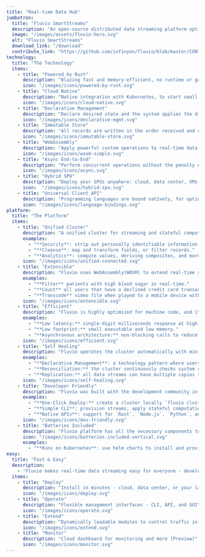 ```yaml
---
title: "Real-time Data Hub"
jumbotron:
  title: "Fluvio SmartStreams"
  description: "An open-source distributed data streaming platform optimized for speed and flexibility. Use **Connect** to create real-time data streams and **SmartStreams**  to upload your custom logic and modify data while still in-flight."
  image: "/images/assets/fluvio-hero.svg"
  alt: "Fluvio SmartStreams"
  download_link: "/download"
  contribute_link: "https://github.com/infinyon/fluvio/blob/master/CONTRIBUTING.md"
technology:
  title: "The Technology"
  items:
    - title: "Powered by Rust"
      description: "Blazing fast and memory-efficient, no runtime or garbage collector."
      icon: "/images/icons/powered-by-rust.svg"
    - title: "Cloud Native"
      description: "Native integration with Kubernetes, to start small and scale on demand."
      icon: "/images/icons/cloud-native.svg"
    - title: "Declarative Management"
      description: "Declare desired state and the system applies the difference."
      icon: "/images/icons/declarative-mgmt.svg"
    - title: "Immutable Store"
      description: "All records are written in the order received and cannot be altered."
      icon: "/images/icons/immutable-store.svg"
    - title: "WebAssembly"
      description: "Apply powerful custom operations to real-time data streaming."
      icon: "/images/icons/wasm-simple.svg"
    - title: "Async End-to-End"
      description: "Perform concurrent operations without the penalty of threads."
      icon: "/images/icons/async.svg"
    - title: "Hybrid SPU"
      description: "Deploy your SPUs anywhere: cloud, data center, VMs, desktop, etc."
      icon:  "/images/icons/hybrid-spu.svg"
    - title: "Universal Client API"
      description: "Programming languages are bound natively, for optimal performance."
      icon: "/images/icons/language-bindings.svg"
platform:
  title: "The Platform"
  items:
    - title: "Unified Cluster"
      description: "A unified cluster for streaming and stateful computation minimizes delay, reduces operational complexity, and boosts security. When streaming and stateful computation are combined, it sets the foundation for a new class of real-time streaming use cases unique to Fluvio. For example:"
      examples:
        - "**Security**: strip out personally identifiable information (PII), and encrypt fields." 
        - "**Cleanse**: map and transform fields, or filter records." 
        - "**Analytics**: compute values, deriving composites, and more."
      icon: "/images/icons/unified-connected.svg"
    - title: "Extensible"
      description: "Fluvio uses WebAssembly(WASM) to extend real-time stateful computation to a countless number of use cases. Custom modules are loaded dynamically and applied to any number of data streams. For example:"
      examples:
        - "**Filter** patients with high blood sugar in real-time."
        - "**Count** all users that have a declined credit card transaction from offset 0."
        - "**Transcode** video file when played to a mobile device with insufficient network bandwidth."
      icon: "/images/icons/extensible.svg"
    - title: "Efficient"
      description: "Fluvio is highly optimized for machine code, and it does not require a virtual machine or garbage collection. It can scale from IOT devices such as Raspberry Pi to multi-core servers."
      examples:
        - "**Low latency:** single-digit milliseconds response at high throughput and consistent variance."
        - "**Low footprint:** small executable and low memory."
        - "**Asynchronous architecture:** non-blocking calls to reduce latency and scale to a large number of concurrent streams."
      icon: "/images/icons/efficient.svg"    
    - title: "Self Healing"
      description: "Fluvio operates the cluster automatically with minimum human intervention. The platform implements self-healing by combining a variety of technologies:"
      examples:
        - "**Declarative Management**: a technology pattern where users declare intent and the system provisions resources as they become available."
        - "**Reconciliation:** the cluster continuously checks system components and brings them to a stable state."
        - "**Replication:** all data streams can have multiple copies to reduce the possibility of data loss during outages." 
      icon: "/images/icons/self-healing.svg"   
    - title: "Developer Friendly"
      description: "Fluvio was built with the development community in mind. It offers a powerful CLI for operational efficiency and native language bindings for most common programming languages. For example:"
      examples:
        - "**One-Click Deploy:** create a cluster locally `fluvio cluster start` or login to cloud `fluvio cloud login` with one simple command."
        - "**Simple CLI**: provision streams, apply stateful computations, produce, consume and more."
        - "**Native APIs**: support for `Rust`, `Node.js`, `Python`, and `Java` with other languages coming soon." 
      icon: "/images/icons/dev-friendly.svg"
    - title: "Batteries Included"
      description: "Fluvio platform has all the necessary components to deploy and run a data streaming cluster. The platform has built-in connectors and stateful computation modules to cover general use cases right out of the box. These connectors and stateful computations can be augmented as needed. We invite and appreciate help from the community to expand our collection of connectors and WASM stateful computation modules."
      icon: "/images/icons/batteries-included-vertical.svg"
      examples:
        - "**Runs on Kubernetes**: use helm charts to install and provision Fluvio cluster." 
easy: 
  title: "Fast & Easy"
  description: 
    - "Fluvio makes real-time data streaming easy for everyone - developers, data engineers, IT operators."
  items:
    - title: "Deploy"
      description: "Install in minutes - cloud, data center, or your laptop"
      icon: "/images/icons/deploy.svg"
    - title: "Operate"
      description: "Flexible management interfaces - CLI, API, and GUI"
      icon: "/images/icons/operate.svg"
    - title: "Extend"
      description: "Dynamically loadable modules to control traffic in real-time"
      icon: "/images/icons/extend.svg"
    - title: "Monitor"
      description: "Cloud dashboard for monitoring and more (Preview)"  
      icon: "/images/icons/monitor.svg" 
---
```

